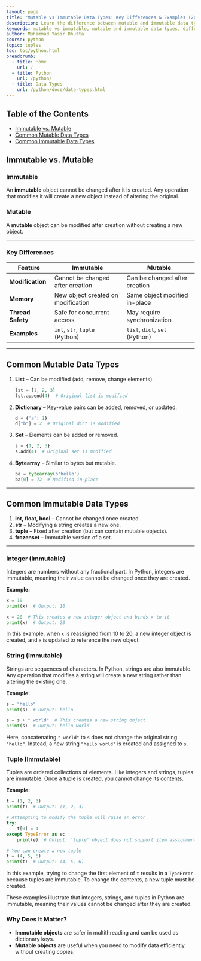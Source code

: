 ```yaml
---
layout: page
title: "Mutable vs Immutable Data Types: Key Differences & Examples (2025 Guide)"
description: Learn the difference between mutable and immutable data types with clear examples. Discover Python's mutable (list, dict, set) and immutable (int, str, tuple) types and why they matter in programming.
keywords: mutable vs immutable, mutable and immutable data types, difference between mutable and immutable, Python mutable types, Python immutable types, list vs tuple mutable, why use immutable objects, thread safety mutable immutable, mutable data examples, immutable data examples, Python list dictionary set, Python string tuple int, when to use mutable types, advantages of immutable objects, mutable vs immutable in programming
author: Muhammad Yasir Bhutta
course: python
topic: tuples
toc: toc/python.html
breadcrumb:
  - title: Home
    url: /
  - title: Python
    url: /python/
  - title: Data Types
    url: /python/docs/data-types.html
---
```


## Table of the Contents
- [Immutable vs. Mutable](#immutable-vs-mutable)
- [Common Mutable Data Types](#common-immutable-data-types)  
- [Common Immutable Data Types](#common-mutable-data-types)

## Immutable vs. Mutable

### **Immutable**  
An **immutable** object cannot be changed after it is created. Any operation that modifies it will create a new object instead of altering the original.

### **Mutable**  
A **mutable** object can be modified after creation without creating a new object.

---

### **Key Differences**  

| Feature          | Immutable                          | Mutable                          |
|------------------|-----------------------------------|----------------------------------|
| **Modification** | Cannot be changed after creation  | Can be changed after creation    |
| **Memory**       | New object created on modification | Same object modified in-place    |
| **Thread Safety**| Safe for concurrent access        | May require synchronization     |
| **Examples**     | `int`, `str`, `tuple` (Python)    | `list`, `dict`, `set` (Python)   |

---

## **Common Mutable Data Types**  

1. **List** – Can be modified (add, remove, change elements).  
   ```python
   lst = [1, 2, 3]
   lst.append(4)  # Original list is modified
   ```

2. **Dictionary** – Key-value pairs can be added, removed, or updated.  
   ```python
   d = {"a": 1}
   d["b"] = 2  # Original dict is modified
   ```

3. **Set** – Elements can be added or removed.  
   ```python
   s = {1, 2, 3}
   s.add(4)  # Original set is modified
   ```

4. **Bytearray** – Similar to bytes but mutable.  
   ```python
   ba = bytearray(b'hello')
   ba[0] = 72  # Modified in-place
   ```

---

## **Common Immutable Data Types**  

1. **int, float, bool** – Cannot be changed once created.  
2. **str** – Modifying a string creates a new one.  
3. **tuple** – Fixed after creation (but can contain mutable objects).  
4. **frozenset** – Immutable version of a set.  

---

### Integer (Immutable)
Integers are numbers without any fractional part. In Python, integers are immutable, meaning their value cannot be changed once they are created.

**Example:**
```python
x = 10
print(x)  # Output: 10

x = 20  # This creates a new integer object and binds x to it
print(x)  # Output: 20
```
In this example, when `x` is reassigned from 10 to 20, a new integer object is created, and `x` is updated to reference the new object.

### String (Immutable)
Strings are sequences of characters. In Python, strings are also immutable. Any operation that modifies a string will create a new string rather than altering the existing one.

**Example:**
```python
s = "hello"
print(s)  # Output: hello

s = s + " world"  # This creates a new string object
print(s)  # Output: hello world
```
Here, concatenating `" world"` to `s` does not change the original string `"hello"`. Instead, a new string `"hello world"` is created and assigned to `s`.

### Tuple (Immutable)
Tuples are ordered collections of elements. Like integers and strings, tuples are immutable. Once a tuple is created, you cannot change its contents.

**Example:**
```python
t = (1, 2, 3)
print(t)  # Output: (1, 2, 3)

# Attempting to modify the tuple will raise an error
try:
    t[0] = 4
except TypeError as e:
    print(e)  # Output: 'tuple' object does not support item assignment

# You can create a new tuple
t = (4, 5, 6)
print(t)  # Output: (4, 5, 6)
```
In this example, trying to change the first element of `t` results in a `TypeError` because tuples are immutable. To change the contents, a new tuple must be created.

These examples illustrate that integers, strings, and tuples in Python are immutable, meaning their values cannot be changed after they are created.

### **Why Does It Matter?**  
- **Immutable objects** are safer in multithreading and can be used as dictionary keys.  
- **Mutable objects** are useful when you need to modify data efficiently without creating copies.  

